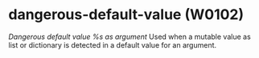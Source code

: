 # dangerous-default-value (W0102)

*Dangerous default value %s as argument* Used when a mutable value as
list or dictionary is detected in a default value for an argument.
